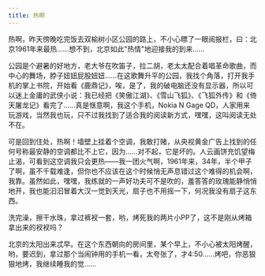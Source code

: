 ```yaml
---
title: 热啊
---
```

热啊，昨天傍晚吃完饭去双榆树小区公园的路上，不小心瞟了一眼阅报栏，曰：北京1961年来最热……想不到，北京如此"热情"地迎接我的到来……

公园是个避暑的好地方，老大爷在吹笛子，拉二胡，老太太配合着唱革命歌曲，而中心的舞场，脖子妞妞屁股妞妞……在这歌舞升平的公园，我找个角落，打开我手机的掌上书院，开始看《鹿鼎记》，唉，是了，我的破电脑还没有显示器，所以可以迷上金庸的武侠小说：我已经把《笑傲江湖》、《雪山飞狐》、《飞狐外传》和《倚天屠龙记》看完了……真是惬意啊，我这个手机，Nokia N Gage QD，人家用来玩游戏，当然我也玩，只不过我找到了适合我的阅读新方式，嘿嘿，这叫阅读无处不在。

可是回到住处，热啊！墙壁上挂着个空调，我敢打赌，从央视黄金广告上找到的任何号称最安静的空调都比不上它，因为……对不起，它是坏的。人云画饼充饥望梅止渴，可看到这空调我只会更热——我一团火气啊，1961年来，34年，半个甲子了啊，虽不千载难逢，但你也不应该在这个时候悄无声息错过这个难得的机会啊，我靠。虽然如此，嘿嘿，我练就的一声好功夫可不是吹的，羞答答的玫瑰能静悄悄地开，我也能汩汩冒着大汉一觉到天光，扇子也不用摇一下，何况我没有扇子这东西。

洗完澡，擦干水珠，拿过裤衩一套，哟，烤死我的两片小PP了，这不是刚从烤箱拿出来的衩衩吗？

北京的太阳出来忒早。在这个东西朝向的房间里，某个早上，不小心被太阳烤醒，哟，要迟到，拿过那个当闹钟用的手机一看，太夸张了，才4:50……烤吧，你恶狠狠地烤，我继续睡我的觉……
